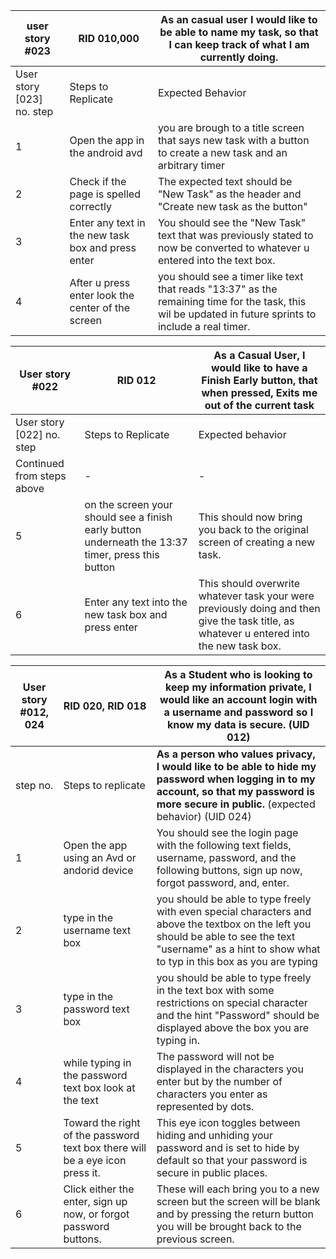 | user story #023           | RID 010,000                                        | As an casual user I would like to be able to name my task, so that I can keep track of what I am currently doing. |
| ------------------------- | -------------------------------------------------- | ------------------------------------------------------------ |
| User story [023] no. step | Steps to Replicate                                 | Expected Behavior                                            |
| 1                         | Open the app in the android avd                    | you are brough to a title screen that says new task with a button to create a new task and an arbitrary timer |
| 2                         | Check if the page is spelled correctly             | The expected text should be "New Task" as the header and "Create new task as the button" |
| 3                         | Enter any text in the new task box and press enter | You should see the "New Task" text that was previously stated to now be converted to whatever u entered into the text box. |
| 4                         | After u press enter look the center of the screen  | you should see a timer like text that reads "13:37" as the remaining time for the task, this wil be updated in future sprints to include a real timer. |

| User story #022            | RID 012                                                      | As a Casual User, I would like to have a Finish Early button, that when pressed, Exits me out of the current task |
| -------------------------- | ------------------------------------------------------------ | ------------------------------------------------------------ |
| User story [022] no. step  | Steps to Replicate                                           | Expected behavior                                            |
| Continued from steps above | -                                                            | -                                                            |
| 5                          | on the screen your should see a finish early button underneath the 13:37 timer, press this button | This should now bring you back to the original screen of creating a new task. |
| 6                          | Enter any text into the new task box and press enter         | This should overwrite whatever task your were previously doing and then give the task title, as whatever u entered into the new task box. |

| User story #012, 024 | RID 020, RID 018                                             | As a Student who is looking to keep my information private, I would like an account login with a username and password so I know my data is secure.  (UID 012) |
| -------------------- | ------------------------------------------------------------ | ------------------------------------------------------------ |
| step no.             | Steps to replicate                                           | **As a person who values privacy, I would like to be able to hide my password when logging in to my account, so that my password is more secure in public.** (expected behavior) (UID 024) |
| 1                    | Open the app using an Avd or andorid device                  | You should see the login page with the following text fields, username, password, and the following buttons, sign up now, forgot password, and, enter. |
| 2                    | type in the username text box                                | you should be able to type freely with even special characters and above the textbox on the left you should be able to see the text "username" as a hint to show what to typ in this box as you are typing |
| 3                    | type in the password text box                                | you should be able to type freely in the text box with some restrictions on special character and the hint "Password" should be displayed above the box you are typing in. |
| 4                    | while typing in the password text box look at the text       | The password will not be displayed in the characters you enter but by the number of characters you enter as represented by dots. |
| 5                    | Toward the right of the password text box there will be a eye icon press it. | This eye icon toggles between hiding and unhiding your password and is set to hide by default so that your password is secure in public places. |
| 6                    | Click either the enter, sign up now, or forgot password buttons. | These will each bring you to a new screen but the screen will be blank and by pressing the return button you will be brought back to the previous screen. |
